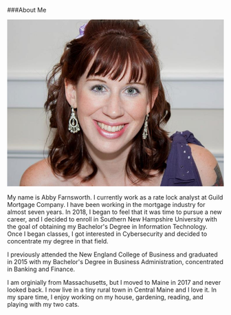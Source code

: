 ###About Me

![my photo](https://github.com/abbyFarnsworth/abbyFarnsworth.github.io/blob/main/me.png)

My name is Abby Farnsworth. I currently work as a rate lock analyst at Guild Mortgage Company. I have been working in the mortgage industry for almost seven years. In 2018, I began to feel that it was time to pursue a new career, and I decided to enroll in Southern New Hampshire University with the goal of obtaining my Bachelor's Degree in Information Technology. Once I began classes, I got interested in Cybersecurity and decided to concentrate my degree in that field.

I previously attended the New England College of Business and graduated in 2015 with my Bachelor's Degree in Business Administration, concentrated in Banking and Finance.

I am orginially from Massachusetts, but I moved to Maine in 2017 and never looked back. I now live in a tiny rural town in Central Maine and I love it. In my spare time, I enjoy working on my house, gardening, reading, and playing with my two cats.
